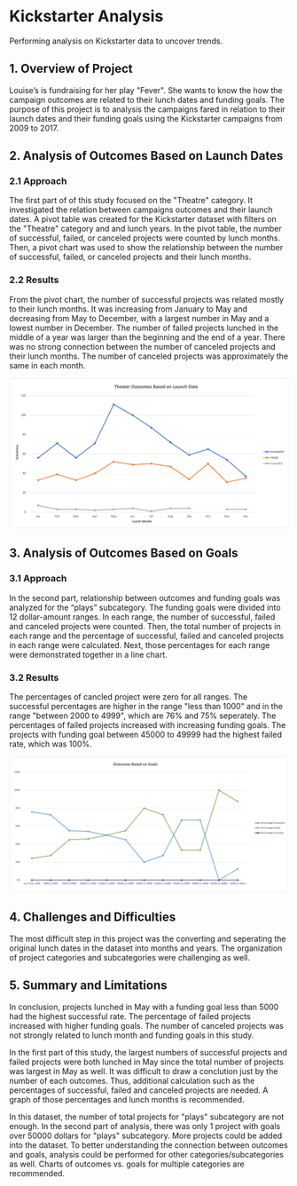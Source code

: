 # Kickstarter Analysis
Performing analysis on Kickstarter data to uncover trends.

## 1. Overview of Project

Louise’s is fundraising for her play "Fever". She wants to know the how the campaign outcomes are related to their lunch dates and funding goals. The purpose of this project is to analysis the campaigns fared in relation to their launch dates and their funding goals using the Kickstarter campaigns from 2009 to 2017.


## 2. Analysis of Outcomes Based on Launch Dates

  ### 2.1 Approach

The first part of of this study focused on the "Theatre" category. It investigated the relation between campaigns outcomes and their launch dates. A pivot table was created for the Kickstarter dataset with filters on the "Theatre" category and and lunch years. In the pivot table, the number of successful, failed, or canceled projects were counted by lunch months. Then, a pivot chart was used to show the relationship between the number of successful, failed, or canceled projects and their lunch months. 


  ### 2.2 Results

From the pivot chart, the number of successful projects was related mostly to their lunch months. It was increasing from January to May and decreasing from May to December, with a largest number in May and a lowest number in December. The number of failed projects lunched in the middle of a year was larger than the beginning and the end of a year. There was no strong connection between the number of canceled projects and their lunch months. The number of canceled projects was approximately the same in each month.

![Theater Outcomes vs Launch](Resources/Theater_Outcomes_vs_Launch.png)


## 3. Analysis of Outcomes Based on Goals

  ### 3.1 Approach

In the second part, relationship between outcomes and funding goals was analyzed for the “plays” subcategory. The funding goals were divided into 12 dollar-amount ranges. In each range, the number of successful, failed and canceled projects were counted. Then, the total number of projects in each range and the percentage of successful, failed and canceled projects in each range were calculated. Next, those percentages for each range were demonstrated together in a line chart.


  ### 3.2 Results

The percentages of cancled project were zero for all ranges. The successful percentages are higher in the range "less than 1000" and in the range "between 2000 to 4999", which are 76% and 75% seperately. The percentages of failed projects increased with increasing funding goals. The projects with funding goal between 45000 to 49999 had the highest failed rate, which was 100%.  

![Outcomes vs Goals](Resources/Outcomes_vs_Goals.png)


## 4. Challenges and Difficulties

The most difficult step in this project was the converting and seperating the original lunch dates in the dataset into months and years. The organization of project categories and subcategories were challenging as well.


## 5. Summary and Limitations

In conclusion, projects lunched in May with a funding goal less than 5000 had the highest successful rate. The percentage of failed projects increased with higher funding goals. The number of canceled projects was not strongly related to lunch month and funding goals in this study. 

In the first part of this study, the largest numbers of successful projects and failed projects were both lunched in May since the total number of projects was largest in May as well. It was difficult to draw a conclution just by the number of each outcomes. Thus, additional calculation such as the percentages of successful, failed and canceled projects are needed. A graph of those percentages and lunch months is recommended.

In this dataset, the number of total projects for "plays" subcategory are not enough. In the second part of analysis, there was only 1 project with goals over 50000 dollars for "plays" subcategory. More projects could be added into the dataset. To better understanding the connection between outcomes and goals, analysis could be performed for other categories/subcategories as well. Charts of outcomes vs. goals for multiple categories are recommended.
